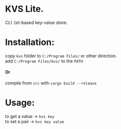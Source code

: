 # KVS Lite.
CLI .txt-based key-value store.

# Installation:
copy `kvs` folder to `C:/Program Files/` or other direction.\
add `C:/Program Files/kvs/` to the `PATH`

#### Or
compile from `src` with `cargo build --release`

# Usage:
to get a value -> `kvs key`\
to set a pair -> `kvs key value`
